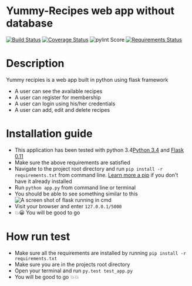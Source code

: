 # Yummy-Recipes web app without database
[![Build Status](https://travis-ci.org/geofrocker/Yummy-Recipes.svg?branch=master)](https://travis-ci.org/geofrocker/Yummy-Recipes)
[![Coverage Status](https://coveralls.io/repos/github/geofrocker/Yummy-Recipes/badge.svg?branch=master)](https://coveralls.io/github/geofrocker/Yummy-Recipes?branch=master)
![pylint Score](https://mperlet.github.io/pybadge/badges/7.29.svg)
[![Requirements Status](https://requires.io/github/geofrocker/Yummy-Recipes/requirements.svg?branch=master)](https://requires.io/github/geofrocker/Yummy-Recipes/requirements/?branch=master)
# Description
Yummy recipies is a web app built in python using flask framework
  * A user can see the available recipes
  * A user can register for membership
  * A user can login using his/her credentials
  * A user can add, edit and delete recipes
# Installation guide
  * This application has been tested with python 3.4[Python 3.4](https://www.python.org/) and [Flask 0.11](http://flask.pocoo.org/)
  * Make sure the above requirements are satisfied
  * Navigate to the project root directory and run `pip install -r requirements.txt` from command line. [Learn more a pip](https://pypi.python.org/pypi/pip) if you don't have it already installed
  * Run `python app.py` from command line or terminal
  * You should be able to see something similar to this
  ![A screen shot of flask running in cmd](/github.com/geofrocker/Yummy-Recipes/raw/master/A%20screen%20shot%20of%20flask%20running%20in%20cmd.png)
  * Visit your browser and enter `127.0.0.1/5000`
  * :boom::grinning: You will be good to go


# How run test
  * Make sure all the requirements are installed by running `pip install -r requirements.txt`
  * Make sure you are in the projects root directory
  * Open your terminal and run `py.test test_app.py`
  * You will be good to go :boom::boom: